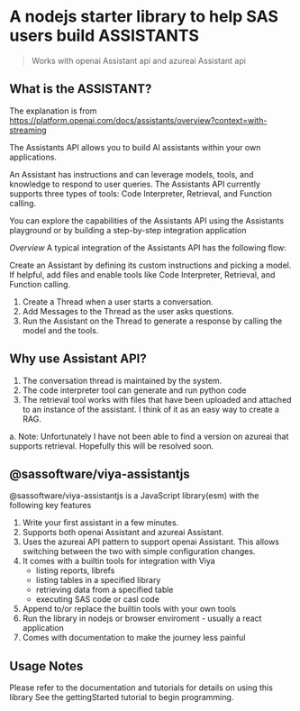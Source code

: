 # A nodejs starter library to help SAS users build ASSISTANTS

> Works with openai Assistant api and azureai Assistant api

## What is the ASSISTANT?

The explanation is from
<https://platform.openai.com/docs/assistants/overview?context=with-streaming>

The Assistants API allows you to build AI assistants within your own 
applications.

An Assistant has instructions and can leverage models, tools,
and knowledge to respond to user queries. The Assistants API currently supports
three types of tools: Code Interpreter, Retrieval, and Function calling.

You can explore the capabilities of the Assistants API using the
Assistants playground or by building a step-by-step integration application

*Overview*
A typical integration of the Assistants API has the following flow:

Create an Assistant by defining its custom instructions and picking a model.
If helpful, add files and enable tools like Code Interpreter, Retrieval, and
Function calling.

1. Create a Thread when a user starts a conversation.
2. Add Messages to the Thread as the user asks questions.
3. Run the Assistant on the Thread to generate a response by calling the model
 and the tools.

## Why use Assistant API?

1. The conversation thread is maintained by the system.
2. The code interpreter tool can generate and run python code
3. The retrieval tool works with files that have been uploaded
   and attached to an instance of the assistant.
   I think of it as an easy way to create a RAG.

  a. Note: Unfortunately I have not been able to find a version on azureai
  that supports retrieval. Hopefully this will be resolved soon.

## @sassoftware/viya-assistantjs

@sassoftware/viya-assistantjs is a JavaScript library(esm) with the following
key features

1. Write your first assistant in a few minutes.
2. Supports both openai Assistant and azureai Assistant.
3. Uses the azureai API pattern to support openai Assistant.
This allows switching between the two with simple configuration changes.
4. It comes with a builtin tools for integration with Viya
    - listing reports, librefs
    - listing tables in a specified library
    - retrieving data from a specified table
    - executing SAS code or casl code
5. Append to/or replace the builtin tools with your own tools
6. Run the library in nodejs or browser enviroment - usually a react application
7. Comes with documentation to make the journey less painful

## Usage Notes

Please refer to the documentation and tutorials
for details on using this library
See the gettingStarted tutorial to begin programming.

